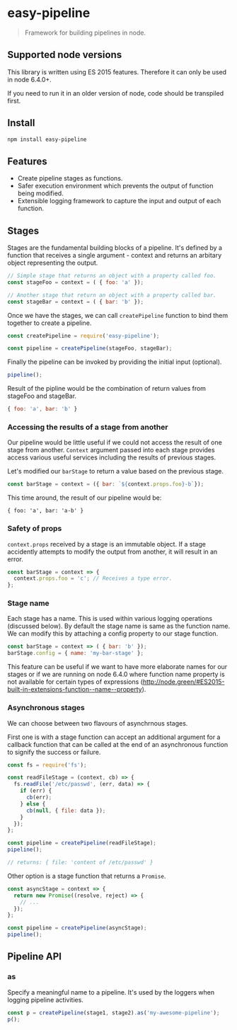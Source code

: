 # easy-pipeline
> Framework for building pipelines in node.

## Supported node versions
This library is written using ES 2015 features. Therefore it can only be 
used in node 6.4.0+. 

If you need to run it in an older version of node, code should be transpiled
first.

## Install
```sh
npm install easy-pipeline
```

## Features
- Create pipeline stages as functions.
- Safer execution environment which prevents the output of function being modified.
- Extensible logging framework to capture the input and output of each function.

## Stages
Stages are the fundamental building blocks of a pipeline. 
It's defined by a function that receives a single argument - context and 
returns an arbitary object representing the output.

```javascript
// Simple stage that returns an object with a property called foo.
const stageFoo = context = ( { foo: 'a' });

// Another stage that return an object with a property called bar.
const stageBar = context = ( { bar: 'b' });
```

Once we have the stages, we can call ```createPipeline``` function to bind them 
together to create a pipeline. 

```javascript
const createPipeline = require('easy-pipeline');

const pipeline = createPipeline(stageFoo, stageBar);
```

Finally the pipeline can be invoked by providing the initial input (optional).

```javascript
pipeline();
```

Result of the pipline would be the combination of return values from stageFoo 
and stageBar.

```javascript
{ foo: 'a', bar: 'b' }
```

### Accessing the results of a stage from another
Our pipeline would be little useful if we could not access the result of 
one stage from another. ```Context``` argument passed into each stage provides
access various useful services including the results of previous stages.

Let's modified our ```barStage``` to return a value based on the previous stage.

```javascript
const barStage = context = ({ bar: `${context.props.foo}-b`});
```

This time around, the result of our pipeline would be:
```
{ foo: 'a', bar: 'a-b' }
```

### Safety of props
```context.props``` received by a stage is an immutable object. If a stage
accidently attempts to modify the output from another, it will result in an error.

```javascript
const barStage = context => {
  context.props.foo = 'c'; // Receives a type error.
};
```

### Stage name
Each stage has a name. This is used within various logging operations 
(discussed below). By default the stage name is same as the function name. 
We can modify this by attaching a config property to our stage function.

```javascript
const barStage = context => ( { bar: 'b' });
barStage.config = { name: 'my-bar-stage' };
```

This feature can be useful if we want to have more elaborate names for our 
stages or if we are running on node 6.4.0 where function name property is 
not available for certain types of expressions (http://node.green/#ES2015-built-in-extensions-function--name--property). 

### Asynchronous stages
We can choose between two flavours of asynchrnous stages.

First one is with a stage function can accept an additional argument 
for a callback function that can be called at the end of an asynchronous 
function to signify the success or failure.

```javascript
const fs = require('fs');

const readFileStage = (context, cb) => {
  fs.readFile('/etc/passwd', (err, data) => {
    if (err) {
      cb(err);
    } else {
      cb(null, { file: data });
    }
  });
};

const pipeline = createPipeline(readFileStage);
pipeline();

// returns: { file: 'content of /etc/passwd' }
``` 

Other option is a stage function that returns a ```Promise```.

```javascript
const asyncStage = context => {
  return new Promise((resolve, reject) => {
    // ...
  });
};

const pipeline = createPipeline(asyncStage);
pipeline();

```

## Pipeline API
### as
Specify a meaningful name to a pipeline. It's used by the loggers when 
logging pipeline activities.

```javascript
const p = createPipeline(stage1, stage2).as('my-awesome-pipeline');
p();
```
